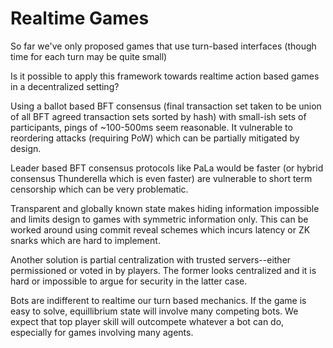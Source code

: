 # Realtime Games
So far we've only proposed games that use turn-based interfaces (though time for each turn may be quite small)

Is it possible to apply this framework towards realtime action based games in a decentralized setting?

Using a ballot based BFT consensus (final transaction set taken to be union of all BFT agreed transaction sets sorted by hash) with small-ish sets of participants, pings of ~100-500ms seem reasonable. It vulnerable to reordering attacks (requiring PoW) which can be partially mitigated by design.

Leader based BFT consensus protocols like PaLa would be faster (or hybrid consensus Thunderella which is even faster) are vulnerable to short term censorship which can be very problematic.

Transparent and globally known state makes hiding information impossible and limits design to games with symmetric information only. This can be worked around using commit reveal schemes which incurs latency or ZK snarks which are hard to implement.

Another solution is partial centralization with trusted servers--either permissioned or voted in by players. The former looks centralized and it is hard or impossible to argue for security in the latter case.

Bots are indifferent to realtime our turn based mechanics. If the game is easy to solve, equillibrium state will involve many competing bots. We expect that top player skill will outcompete whatever a bot can do, especially for games involving many agents.
